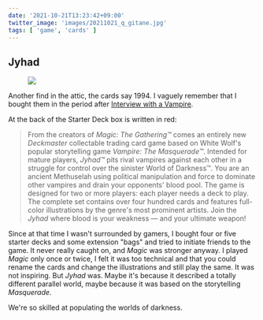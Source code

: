 ```yaml
---
date: '2021-10-21T13:23:42+09:00'
twitter_image: 'images/20211021_q_gitane.jpg'
tags: [ 'game', 'cards' ]
---
```


## Jyhad

<figure class="right large">
<img src="images/20211021_vampires.jpg" loading="lazy" />
<figcaption>
</figcaption>
</figure>

Another find in the attic, the cards say 1994. I vaguely remember that I bought them in the period after [Interview with a Vampire](https://www.imdb.com/title/tt0110148/).

At the back of the Starter Deck box is written in red:

> From the creators of _Magic: The Gathering&trade;_ comes an entirely new *Deckmaster* collectable trading card game based on White Wolf's popular storytelling game _Vampire: The Masquerade&trade;_. Intended for mature players, _Jyhad&trade;_ pits rival vampires against each other in a struggle for control over the sinister World of Darkness&trade;. You are an ancient Methuselah using political manipulation and force to dominate other vampires and drain your opponents' blood pool. The game is designed for two or more players: each player needs a deck to play. The complete set contains over four hundred cards and features full-color illustrations by the genre's most prominent artists. Join the _Jyhad_ where blood is your weakness — and your ultimate weapon!

Since at that time I wasn't surrounded by gamers, I bought four or five starter decks and some extension "bags" and tried to initiate friends to the game. It never really caught on, and _Magic_ was stronger anyway. I played _Magic_ only once or twice, I felt it was too technical and that you could rename the cards and change the illustrations and still play the same. It was not inspiring. But _Jyhad_ was. Maybe it's because it described a totally different parallel world, maybe because it was based on the storytelling _Masquerade_.

We're so skilled at populating the worlds of darkness.

